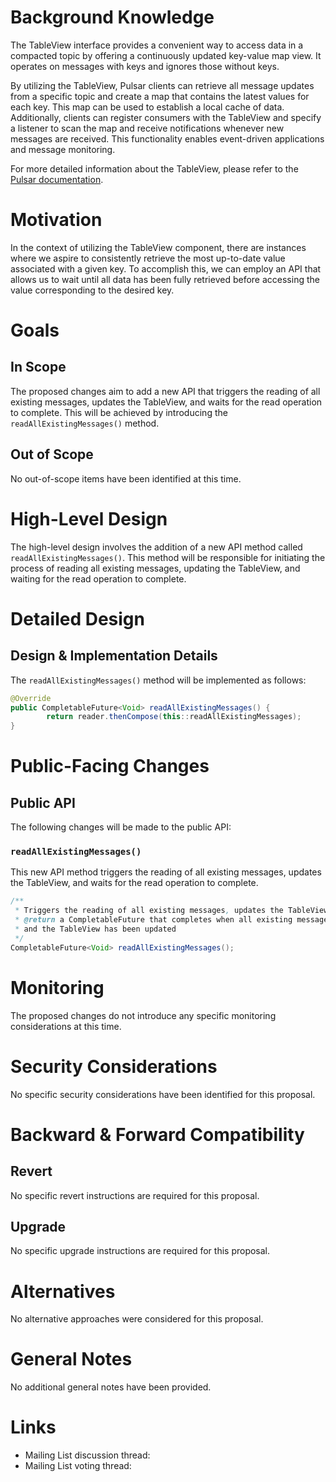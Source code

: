 # Background Knowledge

The TableView interface provides a convenient way to access data in a compacted topic by offering a continuously updated key-value map view. It operates on messages with keys and ignores those without keys.

By utilizing the TableView, Pulsar clients can retrieve all message updates from a specific topic and create a map that contains the latest values for each key. This map can be used to establish a local cache of data. Additionally, clients can register consumers with the TableView and specify a listener to scan the map and receive notifications whenever new messages are received. This functionality enables event-driven applications and message monitoring.

For more detailed information about the TableView, please refer to the [Pulsar documentation](https://pulsar.apache.org/docs/next/concepts-clients/#tableview).

# Motivation

In the context of utilizing the TableView component, there are instances where we aspire to consistently retrieve the most up-to-date value associated with a given key. To accomplish this, we can employ an API that allows us to wait until all data has been fully retrieved before accessing the value corresponding to the desired key.
# Goals

## In Scope

The proposed changes aim to add a new API that triggers the reading of all existing messages, updates the TableView, and waits for the read operation to complete. This will be achieved by introducing the `readAllExistingMessages()` method.

## Out of Scope

No out-of-scope items have been identified at this time.

# High-Level Design

The high-level design involves the addition of a new API method called `readAllExistingMessages()`. This method will be responsible for initiating the process of reading all existing messages, updating the TableView, and waiting for the read operation to complete.

# Detailed Design

## Design & Implementation Details

The `readAllExistingMessages()` method will be implemented as follows:

```java
@Override
public CompletableFuture<Void> readAllExistingMessages() {
        return reader.thenCompose(this::readAllExistingMessages);
}
```

# Public-Facing Changes

## Public API

The following changes will be made to the public API:

### `readAllExistingMessages()`

This new API method triggers the reading of all existing messages, updates the TableView, and waits for the read operation to complete.
```java
/**
 * Triggers the reading of all existing messages, updates the TableView, and waits for the read operation to complete.
 * @return a CompletableFuture that completes when all existing messages have been read
 * and the TableView has been updated
 */
CompletableFuture<Void> readAllExistingMessages();
```

# Monitoring

The proposed changes do not introduce any specific monitoring considerations at this time.

# Security Considerations

No specific security considerations have been identified for this proposal.

# Backward & Forward Compatibility

## Revert

No specific revert instructions are required for this proposal.

## Upgrade

No specific upgrade instructions are required for this proposal.

# Alternatives

No alternative approaches were considered for this proposal.

# General Notes

No additional general notes have been provided.

# Links

<!--
Updated afterwards
-->
* Mailing List discussion thread:
* Mailing List voting thread:
